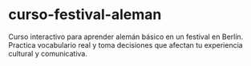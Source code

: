# curso-festival-aleman
Curso interactivo para aprender alemán básico en un festival en Berlín. Practica vocabulario real y toma decisiones que afectan tu experiencia cultural y comunicativa.
